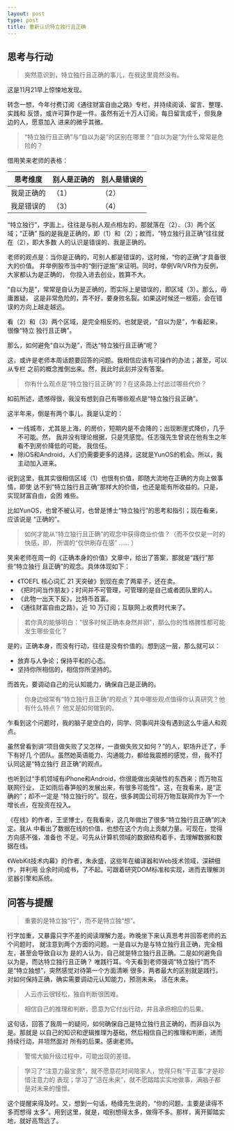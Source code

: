 ```yaml
---
layout: post
type: post
title: 重新认识特立独行且正确
---
```



## 思考与行动

> 突然意识到，特立独行且正确的事儿，在我这里竟然没有。

这是11月21早上惊悚地发现。

转念一想，今年付费订阅《通往财富自由之路》专栏，并持续阅读、留言、整理、实践和
反馈，或许可算作是一件。虽然有近十万人订阅，每日留言成千，但我身边的人，愿意加入
进来的微乎其微。

> “特立独行且正确”与“自以为是”的区别在哪里？“自以为是”为什么常常是危险的？

借用笑来老师的表格：

思考维度  | 别人是正确的 | 别人是错误的
----------  | --------------- | --------------
我是正确的 | （1） | （2）
我是错误的 | （3） | （4）

“特立独行”，字面上，往往是与别人观点相左的，那就落在（2）、（3）两个区域；“正确”
指的是我是正确的，即（1）和（2）；故而，“特立独行且正确”往往就在（2），即大多数
人的认识是错误的、我是正确的。

老师的观点是：当你是正确的，可别人都是错误的，这时候，“你的正确”才具备很大的价值。
并举例股市当中的“倒行逆施”来证明。同时，举例VR/VR作为反例，大家都认为是正确的，
你投入进去创业，胜算不大。

“自以为是”，常常是自认为是正确的，而实际上是错误的，即区域（3）。那么，毋庸置疑，
这是非常危险的，弄不好，要身败名裂。如果这时候还一根筋，会在错误的方向上越走越远。

看（2）和（3）两个区域，是完全相反的。也就是说，“自以为是”，乍看起来，很像“特立
独行且正确”。

那么，如何避免“自以为是”，而达“特立独行且正确”呢？

这，或许是老师本周话题要回答的问题。我相信应该有可操作的办法；甚至，可以从专栏
之前的概念推倒出来。然，我此时此刻并没有答案。

> 你有什么观点是“特立独行且正确”的？在这条路上付出过哪些代价？

如前所述，遗憾得很，我没有想到自己有哪些观点是“特立独行且正确”。

这半年来，倒是有两个事儿，我是认定的：

* 一线城市，尤其是上海，的房价，短期内是不会降的；出现断崖式降价，几乎不可能。然，
  我并没有理论根据，只是凭感觉。任志强先生曾说在他有生之年看不到房价降低的可能，
  我信任。
* 除iOS和Android，人们仍需要更多的选择，这就是YunOS的机会。所以，我主动加入进来。

说到这里，我其实很相信区域（1）也很有价值，即随大流地在正确的方向上做事情，即使
达不到“特立独行且正确”那样大的价值，也还是能有所收益的。只是，实现财富自由，会困
难些。

比如YunOS，也曾不被认可，也曾是博士“特立独行”的思考和指引；现在看来，应该说是
“正确的”。

> 如何才能从“特立独行且正确”的观念中获得商业价值？（而不仅仅是一时的快感，即，
  所谓的“仅供刷存在感” ...... ）

笑来老师在周一的《正确本身的价值》文章中，给出了答案，那就是“践行”那些“特立独行
且正确”的观念。具体体现如下：

* 《TOEFL 核心词汇 21 天突破》到现在卖了两辈子，还在卖。
* 《把时间当作朋友》；时间并不可管理，可管理的是自己或者团队里的人。
* 《此物一出天下反》，比特币首富。
* 《通往财富自由之路》，近 10 万订阅；互联网上收费时代来了。

> 若你真的能够明白：“很多时候正确本身然并卵”，那么你的性格脾性都可能发生哪些变化？

是的，正确本身，而没有行动，往往是没有价值的。想到这一层，那么就可以：

* 放弃与人争论；保持平和的心态。
* 坚持你所相信的，相信你所坚持的。

而首先，要调动自己的元认知能力，确保自己是正确的。

> 你身边经常有“特立独行且正确”的观点？其中哪些观点值得你认真研究？他有什么特点？
  他又是如何做到的。

乍看到这个问题时，我的脑子是空白的，同学、同事间并没有遇到这么牛逼人和观点。

虽然曾看到讲“项目做失败了又怎样，一直做失败又如何？”的人，职场升迁了，手下有好几
个团队。虽然她英语能力、沟通能力，都给我震撼的感觉，但，我不打认同这是“特立独行
且正确”的观点。

也听到过“手机领域有iPhone和Android，你很能做出突破性的东西来；而万物互联网行业，
正如雨后春笋般的发展出来，有很多可能性”。这，在我看来，是“正确的”；却不一定是
“特立独行的”。现在，很多跨国公司将万物互联网作为下一个增长点，在投资在投入。

《在线》的作者，王坚博士，在我看来，这几年做出了很多“特立独行且正确”的决定。我从
中看出了数据在线的价值，也想在这个方向上贡献力量。可现在，觉得方向感不强，准备也
不足。可先从计算机领域的数据结构着手，去理解数据和数据在线。

《WebKit技术内幕》的作者，朱永盛，这些年在编译器和Web技术领域，深耕细作，并利用
业余时间成书，了不起。可跟着研究DOM标准和实现，进而去理解浏览器引擎和系统。

## 问答与提醒

> 重要的是特立独“行”，而不是特立独“想”。

行字加重，又暴露只字不差的阅读理解力差。昨晚坐下来认真思考并回答老师的五个问题时，
就注意到两个方面的问题。一是自以为是与特立独行且正确，完全相左，甚至会导致自以为
是的人认为，自己就是特立独行且正确。二是如何避免自以为是，而达特立独行且正确？
唯践行耳。今天看到老师强调“特立独行”而不是“特立独想”，突然感觉对待第一个方面清晰
很多，两者最大的区别就是践行。对如何保持正确，确实需要调动元认知能力，预测未来，
活在未来。

> 人云亦云很轻松，独自判断很困难。

> 相信自己的推理和判断，愿意为它付出行动，并且承担相应的后果。

这句话，回答了我周一的疑问，如何确保自己是特立独行且正确的，而非自以为是。那就是
以自己的知识和逻辑推理为基础，然后相信自己的推理和判断，进而持续行动，并坦然面对
所有的后果。感谢老师。

> 警惕大脑升级过程中，可能出现的差错。

> 学习了“注意力最宝贵”，就不愿意花时间陪家人，觉得只有“干正事”才是珍惜注意力的
  表现；学习了“活在未来”，就不愿踏踏实实地做事，满脑子都是对未来的憧憬。

这个提醒来得及时。又，想到一句话，杨绛先生说的，“你的问题，主要是读得不多而想得
太多”。用到这里，就是，咱别想得太多，做得不多。那样，离开脚踏实地，就好高骛远了。
